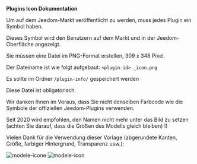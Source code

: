 **Plugins Icon Dokumentation**

Um auf dem Jeedom-Markt veröffentlicht zu werden, muss jedes Plugin ein Symbol haben.

Dieses Symbol wird den Benutzern auf dem Markt und in der Jeedom-Oberfläche angezeigt.

Sie müssen eine Datei im PNG-Format erstellen, 309 x 348 Pixel.

Der Dateiname ist wie folgt aufgebaut: `<plugin-id> _icon.png`

Es sollte im Ordner `/plugin-info/` gespeichert werden

Diese Datei ist obligatorisch.

Wir danken Ihnen im Voraus, dass Sie nicht denselben Farbcode wie die Symbole der offiziellen Jeedom-Plugins verwenden.

Seit 2020 wird empfohlen, den Namen nicht mehr unter das Bild zu setzen (achten Sie darauf, dass die Größen des Modells gleich bleiben) !)

Vielen Dank für die Verwendung dieser Vorlage (abgerundete Kanten, Größe, farbiger Hintergrund, Transparenz usw.):

![modele-icone](images/plugin-Jeedom-px.jpg)
![modele-icon](images/template_icon.png)

